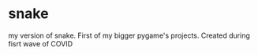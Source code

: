 # snake
my version of snake. First of my bigger pygame's projects. Created during fisrt wave of COVID
